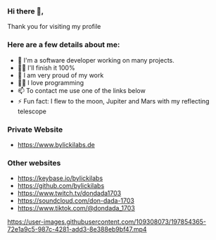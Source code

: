### Hi there 👋, 
Thank you for visiting my profile

### Here are a few details about me:
- 🔭 I'm a software developer working on many projects.
- 🕵️‍♀️ I'll finish it 100%
- 🧸 I am very proud of my work
- 🧑‍💻 I love programming
- 📫 To contact me use one of the links below
- ⚡ Fun fact: I flew to the moon, Jupiter and Mars with my reflecting telescope
### Private Website
- https://www.bylickilabs.de
### Other websites
- https://keybase.io/bylickilabs
- https://github.com/bylickilabs
- https://www.twitch.tv/dondada1703
- https://soundcloud.com/don-dada-1703
- https://www.tiktok.com/@dondada_1703


https://user-images.githubusercontent.com/109308073/197854365-72e1a9c5-987c-4281-add3-8e388eb9bf47.mp4



<!--
**bylickilabs/bylickilabs** is a ✨ _special_ ✨ repository because its `README.md` (this file) appears on your GitHub profile.
Here are some ideas to get you started:
-->
